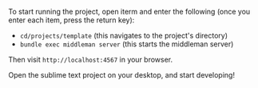 To start running the project, open iterm and enter the following (once you enter
each item, press the return key):
* `cd/projects/template` (this navigates to the project's directory)
* `bundle exec middleman server` (this starts the middleman server)

Then visit `http://localhost:4567` in your browser.

Open the sublime text project on your desktop, and start developing!
